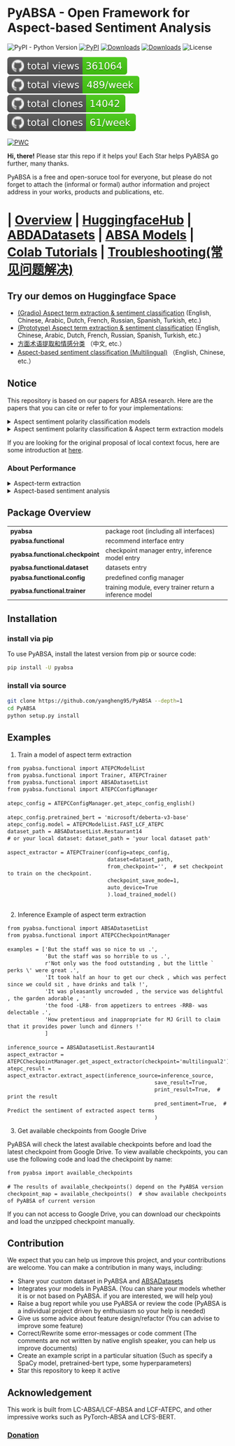# PyABSA - Open Framework for Aspect-based Sentiment Analysis

![PyPI - Python Version](https://img.shields.io/badge/python-3.6-blue.svg)
[![PyPI](https://img.shields.io/pypi/v/pyabsa)](https://pypi.org/project/pyabsa/)
[![Downloads](https://pepy.tech/badge/pyabsa)](https://pepy.tech/project/pyabsa)
[![Downloads](https://pepy.tech/badge/pyabsa/month)](https://pepy.tech/project/pyabsa)
![License](https://img.shields.io/pypi/l/pyabsa?logo=PyABSA)

[![total views](https://raw.githubusercontent.com/yangheng95/PyABSA/traffic/total_views.svg)](https://github.com/yangheng95/PyABSA/tree/traffic#-total-traffic-data-badge)
[![total views per week](https://raw.githubusercontent.com/yangheng95/PyABSA/traffic/total_views_per_week.svg)](https://github.com/yangheng95/PyABSA/tree/traffic#-total-traffic-data-badge)
[![total clones](https://raw.githubusercontent.com/yangheng95/PyABSA/traffic/total_clones.svg)](https://github.com/yangheng95/PyABSA/tree/traffic#-total-traffic-data-badge)
[![total clones per week](https://raw.githubusercontent.com/yangheng95/PyABSA/traffic/total_clones_per_week.svg)](https://github.com/yangheng95/PyABSA/tree/traffic#-total-traffic-data-badge)

[![PWC](https://img.shields.io/endpoint.svg?url=https://paperswithcode.com/badge/back-to-reality-leveraging-pattern-driven/aspect-based-sentiment-analysis-on-semeval)](https://paperswithcode.com/sota/aspect-based-sentiment-analysis-on-semeval?p=back-to-reality-leveraging-pattern-driven)

**Hi, there!** Please star this repo if it helps you! Each Star helps PyABSA go further, many thanks.

PyABSA is a free and open-soruce tool for everyone, but please do not forget to attach the (informal or formal) author information and project address in your works, products and publications, etc. 

# | [Overview](./README.MD) | [HuggingfaceHub](readme/huggingface_readme.md) | [ABDADatasets](readme/dataset_readme.md) | [ABSA Models](readme/model_readme.md) | [Colab Tutorials](readme/tutorial_readme.md) | [Troubleshooting(常见问题解决)](https://github.com/yangheng95/PyABSA/issues/189)

## Try our demos on Huggingface Space

- [(Gradio) Aspect term extraction & sentiment classification](https://huggingface.co/spaces/Gradio-Blocks/Multilingual-Aspect-Based-Sentiment-Analysis) (English,
  Chinese, Arabic, Dutch, French, Russian, Spanish, Turkish, etc.)
- [(Prototype) Aspect term extraction & sentiment classification](https://huggingface.co/spaces/yangheng/PyABSA-ATEPC) (English,
  Chinese, Arabic, Dutch, French, Russian, Spanish, Turkish, etc.)
- [方面术语提取和情感分类](https://huggingface.co/spaces/yangheng/PyABSA-ATEPC-Chinese) （中文, etc.）
- [Aspect-based sentiment classification (Multilingual)](https://huggingface.co/spaces/yangheng/PyABSA-APC) （English,
  Chinese, etc.）
  
## Notice
This repository is based on our papers for ABSA research. Here are the papers that you can cite or refer to for your implementations:

<details>
<summary>
Aspect sentiment polarity classification models
</summary>
  
1. [Back to Reality: Leveraging Pattern-driven Modeling to Enable Affordable Sentiment Dependency Learning](https://arxiv.org/abs/2110.08604) (e.g., Fast-LSA, 2020)
2. [Learning for target-dependent sentiment based on local context-aware embedding](https://link.springer.com/article/10.1007/s11227-021-04047-1) (e.g., LCA-Net, 2020)
3. [LCF: A Local Context Focus Mechanism for Aspect-Based Sentiment Classification](https://www.mdpi.com/2076-3417/9/16/3389) (e.g., LCF-BERT, 2019)
</details>

<details>
<summary>
Aspect sentiment polarity classification & Aspect term extraction models
</summary>
  
1. [A multi-task learning model for Chinese-oriented aspect polarity classification and aspect term extraction](https://www.sciencedirect.com/science/article/pii/S0925231220312534)] (e.g., Fast-LCF-ATEPC, 2020)
2. [(Arxiv) A multi-task learning model for Chinese-oriented aspect polarity classification and aspect term extraction](https://arxiv.org/pdf/1912.07976.pdf) 
  
</details>

If you are looking for the original proposal of local context focus, here are some introduction at 
[here](https://github.com/yangheng95/PyABSA/tree/release/demos/documents). 

### About Performance

<details>
<summary>
Aspect-term extraction
</summary>

|             Models             | Laptop14 (APC-Acc) | Laptop14 (ATE-F1) | Restaurant14 (APC-Acc) | Restaurant14 (ATE-F1) |
|:------------------------------:|:------------------:|:-----------------:|:----------------------:|:---------------------:|
|     FAST-LCF-ATEPC (BERT)      |       80.72        |       85.75       |         86.40          |         89.29         |
|    FAST-LCF-ATEPC (DeBERTa)    |       83.65        |       89.03       |         90.52          |         91.77         |
| FAST-LCF-ATEPC (DeBERTa-Large) |       85.06        |       87.76       |         90.70          |         92.50         |

</details>

<details>
<summary>
Aspect-based sentiment analysis
</summary>

|          Models           | Laptop14 (Acc) | Restaurant14 (acc) |          Models           | Laptop14 (Acc) | Restaurant14 (acc) |
|:-------------------------:|:--------------:|:------------------:|:-------------------------:|:--------------:|:------------------:|
|    FAST-LSA-P(DeBERTa)    |     84.33      |       89.91        | FAST-LSA-P(DeBERTa-Large) |     86.00      |       90.33        | 
|    FAST-LSA-T(DeBERTa)    |     84.80      |       89.91        | FAST-LSA-T(DeBERTa-Large) |     86.31      |       90.86        | 
|    FAST-LSA-S(DeBERTa)    |     84.17      |       89.64        | FAST-LSA-S(DeBERTa-Large) |     86.21      |       89.38        | 

</details>

## Package Overview

<table>
<tr>
    <td><b> pyabsa </b></td>
    <td> package root (including all interfaces) </td>
</tr>
<tr>
    <td><b> pyabsa.functional </b></td>
    <td> recommend interface entry</td>
</tr>
<tr>
    <td><b> pyabsa.functional.checkpoint </b></td>
    <td> checkpoint manager entry, inference model entry</td>
</tr>
<tr>
    <td><b> pyabsa.functional.dataset </b></td>
    <td> datasets entry </td>
</tr>
<tr>
    <td><b> pyabsa.functional.config </b></td>
    <td> predefined config manager </td>
</tr>
<tr>
    <td><b> pyabsa.functional.trainer </b></td>
    <td> training module, every trainer return a inference model </td>
</tr>
</table>

## Installation

### install via pip

To use PyABSA, install the latest version from pip or source code:

```bash
pip install -U pyabsa
```

### install via source

```bash
git clone https://github.com/yangheng95/PyABSA --depth=1
cd PyABSA 
python setup.py install
```

## Examples

1. Train a model of aspect term extraction

```python3
from pyabsa.functional import ATEPCModelList
from pyabsa.functional import Trainer, ATEPCTrainer
from pyabsa.functional import ABSADatasetList
from pyabsa.functional import ATEPCConfigManager

atepc_config = ATEPCConfigManager.get_atepc_config_english()

atepc_config.pretrained_bert = 'microsoft/deberta-v3-base'
atepc_config.model = ATEPCModelList.FAST_LCF_ATEPC
dataset_path = ABSADatasetList.Restaurant14
# or your local dataset: dataset_path = 'your local dataset path'

aspect_extractor = ATEPCTrainer(config=atepc_config,
                                dataset=dataset_path,
                                from_checkpoint='',  # set checkpoint to train on the checkpoint.
                                checkpoint_save_mode=1,
                                auto_device=True
                                ).load_trained_model()


```

2. Inference Example of aspect term extraction

```python3
from pyabsa.functional import ABSADatasetList
from pyabsa.functional import ATEPCCheckpointManager

examples = ['But the staff was so nice to us .',
            'But the staff was so horrible to us .',
            r'Not only was the food outstanding , but the little ` perks \' were great .',
            'It took half an hour to get our check , which was perfect since we could sit , have drinks and talk !',
            'It was pleasantly uncrowded , the service was delightful , the garden adorable , '
            'the food -LRB- from appetizers to entrees -RRB- was delectable .',
            'How pretentious and inappropriate for MJ Grill to claim that it provides power lunch and dinners !'
            ]

inference_source = ABSADatasetList.Restaurant14
aspect_extractor = ATEPCCheckpointManager.get_aspect_extractor(checkpoint='multilingual2')
atepc_result = aspect_extractor.extract_aspect(inference_source=inference_source,
                                               save_result=True,
                                               print_result=True,  # print the result
                                               pred_sentiment=True,  # Predict the sentiment of extracted aspect terms
                                               )

```

3. Get available checkpoints from Google Drive

PyABSA will check the latest available checkpoints before and load the latest checkpoint from Google Drive. To view
available checkpoints, you can use the following code and load the checkpoint by name:

```python3
from pyabsa import available_checkpoints

# The results of available_checkpoints() depend on the PyABSA version
checkpoint_map = available_checkpoints()  # show available checkpoints of PyABSA of current version 
```

If you can not access to Google Drive, you can download our checkpoints and load the unzipped checkpoint manually.

## Contribution

We expect that you can help us improve this project, and your contributions are welcome. You can make a contribution in
many ways, including:

- Share your custom dataset in PyABSA and [ABSADatasets](https://github.com/yangheng95/ABSADatasets)
- Integrates your models in PyABSA. (You can share your models whether it is or not based on PyABSA. if you are
  interested, we will help you)
- Raise a bug report while you use PyABSA or review the code (PyABSA is a individual project driven by enthusiasm so
  your help is needed)
- Give us some advice about feature design/refactor (You can advise to improve some feature)
- Correct/Rewrite some error-messages or code comment (The comments are not written by native english speaker, you can
  help us improve documents)
- Create an example script in a particular situation (Such as specify a SpaCy model, pretrained-bert type, some
  hyperparameters)
- Star this repository to keep it active


## Acknowledgement

This work is built from LC-ABSA/LCF-ABSA and LCF-ATEPC, and other impressive works such as PyTorch-ABSA and LCFS-BERT.

### [Donation](readme/donation.MD)
